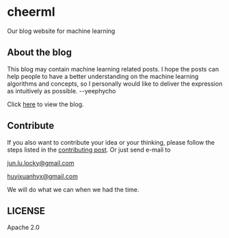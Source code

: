 # cheerml
Our blog website for machine learning

## About the blog
This blog may contain machine learning related posts. I hope the posts can help people to have a better understanding on the machine learning algorithms and concepts, so I personally would like to deliver the expression as intuitively as possible. --yeephycho

Click [here](https://cheerml.github.io/cheerml/) to view the blog.

## Contribute
If you also want to contribute your idea or your thinking, please follow the steps listed in the [contributing post](https://cheerml.github.io/cheerml/contributing).
Or just send e-mail to

jun.lu.locky@gmail.com

huyixuanhyx@gmail.com

We will do what we can when we had the time.

## LICENSE
Apache 2.0
